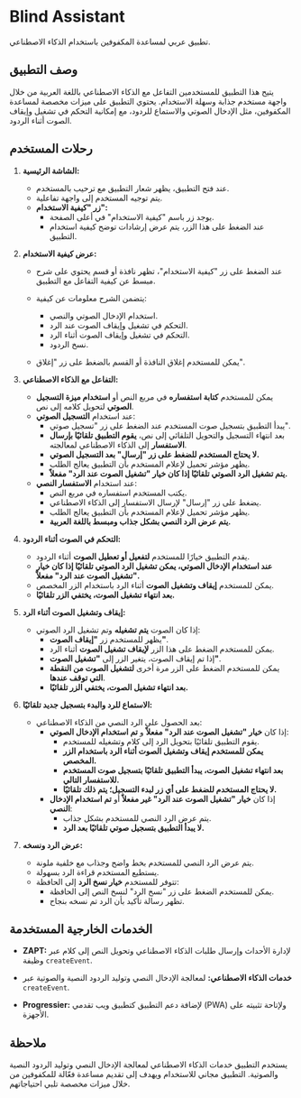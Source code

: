 # Blind Assistant

تطبيق عربي لمساعدة المكفوفين باستخدام الذكاء الاصطناعي.

## وصف التطبيق

يتيح هذا التطبيق للمستخدمين التفاعل مع الذكاء الاصطناعي باللغة العربية من خلال واجهة مستخدم جذابة وسهلة الاستخدام. يحتوي التطبيق على ميزات مخصصة لمساعدة المكفوفين، مثل الإدخال الصوتي والاستماع للردود، مع إمكانية التحكم في تشغيل وإيقاف الصوت أثناء الردود.

## رحلات المستخدم

1. **الشاشة الرئيسية:**

   - عند فتح التطبيق، يظهر شعار التطبيق مع ترحيب بالمستخدم.
   - يتم توجيه المستخدم إلى واجهة تفاعلية.
   - **زر "كيفية الاستخدام":**
     - يوجد زر باسم "كيفية الاستخدام" في أعلى الصفحة.
     - عند الضغط على هذا الزر، يتم عرض إرشادات توضح كيفية استخدام التطبيق.

2. **عرض كيفية الاستخدام:**

   - عند الضغط على زر "كيفية الاستخدام"، تظهر نافذة أو قسم يحتوي على شرح مبسط عن كيفية التفاعل مع التطبيق.
   - يتضمن الشرح معلومات عن كيفية:

     - استخدام الإدخال الصوتي والنصي.
     - التحكم في تشغيل وإيقاف الصوت عند الرد.
     - التحكم في تشغيل وإيقاف الصوت أثناء الرد.
     - نسخ الردود.

   - يمكن للمستخدم إغلاق النافذة أو القسم بالضغط على زر "إغلاق".

3. **التفاعل مع الذكاء الاصطناعي:**

   - يمكن للمستخدم **كتابة استفساره** في مربع النص أو **استخدام ميزة التسجيل الصوتي** لتحويل كلامه إلى نص.
   - عند استخدام **التسجيل الصوتي**:
     - يبدأ التطبيق بتسجيل صوت المستخدم عند الضغط على زر "تسجيل صوتي".
     - بعد انتهاء التسجيل والتحويل التلقائي إلى نص، **يقوم التطبيق تلقائيًا بإرسال الاستفسار** إلى الذكاء الاصطناعي لمعالجته.
     - **لا يحتاج المستخدم للضغط على زر "إرسال" بعد التسجيل الصوتي.**
     - يظهر مؤشر تحميل لإعلام المستخدم بأن التطبيق يعالج الطلب.
     - **يتم تشغيل الرد الصوتي تلقائيًا إذا كان خيار "تشغيل الصوت عند الرد" مفعلاً.**
   - عند استخدام **الاستفسار النصي**:
     - يكتب المستخدم استفساره في مربع النص.
     - يضغط على زر "إرسال" لإرسال الاستفسار إلى الذكاء الاصطناعي.
     - يظهر مؤشر تحميل لإعلام المستخدم بأن التطبيق يعالج الطلب.
     - **يتم عرض الرد النصي بشكل جذاب ومبسط باللغة العربية.**

4. **التحكم في الصوت أثناء الردود:**

   - يقدم التطبيق خيارًا للمستخدم **لتفعيل أو تعطيل الصوت** أثناء الردود.
   - **عند استخدام الإدخال الصوتي، يمكن تشغيل الرد الصوتي تلقائيًا إذا كان خيار "تشغيل الصوت عند الرد" مفعلاً.**
   - يمكن للمستخدم **إيقاف وتشغيل الصوت** أثناء الرد باستخدام الزر المخصص.
   - **بعد انتهاء تشغيل الصوت، يختفي الزر تلقائيًا.**

5. **إيقاف وتشغيل الصوت أثناء الرد:**

   - إذا كان الصوت **يتم تشغيله** وتم تشغيل الرد الصوتي:
     - يظهر للمستخدم زر **"إيقاف الصوت"**.
     - يمكن للمستخدم الضغط على هذا الزر **لإيقاف تشغيل الصوت** أثناء الرد.
     - إذا تم إيقاف الصوت، يتغير الزر إلى **"تشغيل الصوت"**.
     - يمكن للمستخدم الضغط على الزر مرة أخرى **لتشغيل الصوت من النقطة التي توقف عندها**.
     - **بعد انتهاء تشغيل الصوت، يختفي الزر تلقائيًا.**

6. **الاستماع للرد والبدء بتسجيل جديد تلقائيًا:**

   - بعد الحصول على الرد النصي من الذكاء الاصطناعي:
     - إذا كان **خيار "تشغيل الصوت عند الرد" مفعلاً** و **تم استخدام الإدخال الصوتي**:
       - يقوم التطبيق تلقائيًا بتحويل الرد إلى كلام وتشغيله للمستخدم.
       - **يمكن للمستخدم إيقاف وتشغيل الصوت أثناء الرد باستخدام الزر المخصص.**
       - **بعد انتهاء تشغيل الصوت، يبدأ التطبيق تلقائيًا بتسجيل صوت المستخدم للاستفسار التالي.**
       - **لا يحتاج المستخدم للضغط على أي زر لبدء التسجيل؛ يتم ذلك تلقائيًا.**
     - إذا كان **خيار "تشغيل الصوت عند الرد" غير مفعلاً** أو **تم استخدام الإدخال النصي**:
       - يتم عرض الرد النصي للمستخدم بشكل جذاب.
       - **لا يبدأ التطبيق بتسجيل صوتي تلقائيًا بعد الرد.**

7. **عرض الرد ونسخه:**

   - يتم عرض الرد النصي للمستخدم بخط واضح وجذاب مع خلفية ملونة.
   - يستطيع المستخدم قراءة الرد بسهولة.
   - تتوفر للمستخدم **خيار نسخ الرد** إلى الحافظة:
     - يمكن للمستخدم الضغط على زر "نسخ الرد" لنسخ النص إلى الحافظة.
     - تظهر رسالة تأكيد بأن الرد تم نسخه بنجاح.

## الخدمات الخارجية المستخدمة

- **ZAPT:** لإدارة الأحداث وإرسال طلبات الذكاء الاصطناعي وتحويل النص إلى كلام عبر وظيفة `createEvent`.

- **خدمات الذكاء الاصطناعي:** لمعالجة الإدخال النصي وتوليد الردود النصية والصوتية عبر `createEvent`.

- **Progressier:** لإضافة دعم التطبيق كتطبيق ويب تقدمي (PWA) ولإتاحة تثبيته على الأجهزة.

## ملاحظة

يستخدم التطبيق خدمات الذكاء الاصطناعي لمعالجة الإدخال النصي وتوليد الردود النصية والصوتية. التطبيق مجاني للاستخدام ويهدف إلى تقديم مساعدة فعّالة للمكفوفين من خلال ميزات مخصصة تلبي احتياجاتهم.